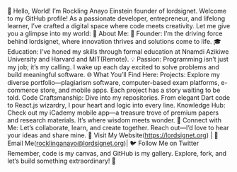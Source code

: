 👋 Hello, World! I’m Rockling Anayo Einstein founder of lordsignet.
Welcome to my GitHub profile! As a passionate developer, entrepreneur, and lifelong learner, I’ve crafted a digital space where code meets creativity. Let me give you a glimpse into my world:
🚀 About Me:
🌟 Founder: I’m the driving force behind lordsignet, where innovation thrives and solutions come to life.
🎓 Education: I’ve honed my skills through formal education at Nnamdi Azikiwe University and Harvard and MIT(Remote).
💡 Passion: Programming isn’t just my job; it’s my calling. I wake up each day excited to solve problems and build meaningful software.
🌐 What You’ll Find Here:
Projects: Explore my diverse portfolio—plagiarism software, computer-based exam platforms, e-commerce store, and mobile apps. Each project has a story waiting to be told.
Code Craftsmanship: Dive into my repositories. From elegant Dart code to React.js wizardry, I pour heart and logic into every line.
Knowledge Hub: Check out my iCademy mobile app—a treasure trove of premium papers and research materials. It’s where wisdom meets wonder.
🔗 Connect with Me:
Let’s collaborate, learn, and create together. Reach out—I’d love to hear your ideas and share mine.
🌟 Visit My Website(https://lordsignet.org) | 📧 Email Me(rocklinganayo@lordsignet.org)| 🐦 Follow Me on Twitter
Remember, code is my canvas, and GitHub is my gallery. Explore, fork, and let’s build something extraordinary! 🌟
